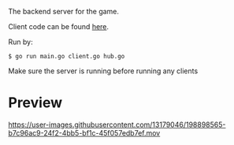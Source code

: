 The backend server for the game. 

Client code can be found [here](https://github.com/philoj/go-planes-client).

Run by:

`$ go run main.go client.go hub.go`

Make sure the server is running before running any clients

# Preview

https://user-images.githubusercontent.com/13179046/198898565-b7c96ac9-24f2-4bb5-bf1c-45f057edb7ef.mov

